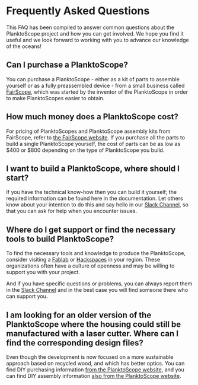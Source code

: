 # Frequently Asked Questions

This FAQ has been compiled to answer common questions about the PlanktoScope project and how you can get involved. We hope you find it useful and we look forward to working with you to advance our knowledge of the oceans!

## Can I purchase a PlanktoScope?

You can purchase a PlanktoScope - either as a kit of parts to assemble yourself or as a fully preassembled device - from a small business called [FairScope](https://www.fairscope.com/), which was started by the inventor of the PlanktoScope in order to make PlanktoScopes easier to obtain.

## How much money does a PlanktoScope cost?

For pricing of PlanktoScopes and PlanktoScope assembly kits from FairScope, refer to [the FairScope website](https://www.fairscope.com/). If you purchase all the parts to build a single PlanktoScope yourself, the cost of parts can be as low as $400 or $800 depending on the type of PlanktoScope you build.

## I want to build a PlanktoScope, where should I start?

If you have the technical know-how then you can build it yourself; the required information can be found here in the documentation. Let others know about your intention to do this and say hello in our [Slack Channel](https://planktoscope.slack.com/), so that you can ask for help when you encounter issues.

## Where do I get support or find the necessary tools to build PlanktoScope?

To find the necessary tools and knowledge to produce the PlanktoScope, consider visiting a [Fablab](https://fablabs.io/labs) or [Hackspaces](https://wiki.hackerspaces.org/List_of_Hacker_Spaces) in your region. These organizations often have a culture of openness and may be willing to support you with your project.

And if you have specific questions or problems, you can always report them in the [Slack Channel](https://planktoscope.slack.com/) and in the best case you will find someone there who can support you.

## I am looking for an older version of the PlanktoScope where the housing could still be manufactured with a laser cutter. Where can I find the corresponding design files?

Even though the development is now focused on a more sustainable approach based on recycled wood, and which has better optics. You can find DIY purchasing information [from the PlanktoScope website](https://www.planktoscope.org/replicate/get-your-kit), and you can find DIY assembly information [also from the PlanktoScope website](https://www.planktoscope.org/replicate/assemble-your-kit).
